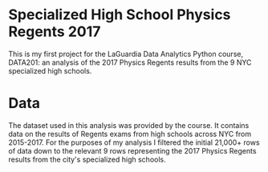 # Specialized High School Physics Regents 2017
This is my first project for the LaGuardia Data Analytics Python course, DATA201: an analysis of the 2017 Physics Regents results from the 9 NYC specialized high schools.

# Data
The dataset used in this analysis was provided by the course. It contains data on the results of Regents exams from high schools across NYC from 2015-2017. For the purposes of my analysis I filtered the initial 21,000+ rows of data down to the relevant 9 rows representing the 2017 Physics Regents results from the city's specialized high schools.
